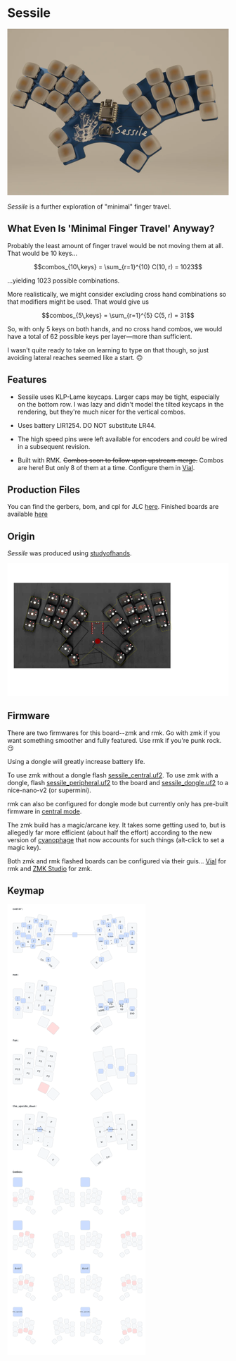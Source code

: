 # Sessile

![sessile render](.images/render.webp)

*Sessile* is a further exploration of "minimal" finger travel.

## What Even Is 'Minimal Finger Travel' Anyway?

Probably the least amount of finger travel would be not moving them at all. That would be 10 keys...

```math
combos_{10\,keys} = \sum_{r=1}^{10} C(10, r) = 1023
```

...yielding 1023 possible combinations. 

More realistically, we might consider excluding cross hand combinations so that modifiers might be used. That would give us 

```math
combos_{5\,keys} = \sum_{r=1}^{5} C(5, r) = 31
```

So, with only 5 keys on both hands, and no cross hand combos, we would have a total of 62 possible keys per layer—more than sufficient.

I wasn't quite ready to take on learning to type on that though, so just avoiding lateral reaches seemed like a start. 🙃


## Features

- Sessile uses KLP-Lame keycaps. Larger caps may be tight, especially on the bottom row. I was lazy and didn't model the tilted keycaps in the rendering, but they're much nicer for the vertical combos.

- Uses battery LIR1254. DO NOT substitute LR44. 

- The high speed pins were left available for encoders and *could* be wired in a subsequent revision.

- Built with RMK. ~~Combos soon to follow upon upstream merge.~~ Combos are here! But only 8 of them at a time. Configure them in [Vial](https://get.vial.today).

## Production Files

You can find the gerbers, bom, and cpl for JLC [here](board/output/pcbs/jlcpcb/production_files/). Finished boards are available [here](https://octule.com/listing/1842172090/sessile)


## Origin

*Sessile* was produced using [studyofhands](https://github.com/willpuckett/studyofhands). 

![study of hands](.images/sessile_study.svg)

## Firmware

There are two firmwares for this board--zmk and rmk. Go with zmk if you want something smoother and fully featured. Use rmk if you're punk rock. 😏

Using a dongle will greatly increase battery life.

To use zmk without a dongle flash [sessile_central.uf2](out/sessile_central.uf2). To use zmk with a dongle, flash [sessile_peripheral.uf2](out/sessile_peripheral.uf2) to the board and [sessile_dongle.uf2](out/sessile_dongle.uf2) to a nice-nano-v2 (or supermini).

rmk can also be configured for dongle mode but currently only has pre-built firmware in [central mode](rmk/sessile.uf2).

The zmk build has a magic/arcane key. It takes some getting used to, but is allegedly far more efficient (about half the effort) according to the new version of [cyanophage](https://cyanophage.github.io/magic?layout=bfdlq-pouyjcstrzxnaihkvgmw%5C%2F.%2C%27%3B%3De&mode=ergo&lan=english) that now accounts for such things (alt-click to set a magic key).

Both zmk and rmk flashed boards can be configured via their guis... [Vial](https://get.vial.today) for rmk and [ZMK Studio](https://zmk.studio/download) for zmk.


## Keymap

![Caster Befuddle Variant](.images/keymap_caster.svg)


